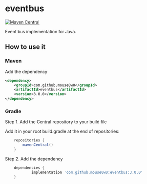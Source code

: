 # eventbus

[![Maven Central](https://img.shields.io/maven-central/v/com.github.mouse0w0/eventbus.svg?label=Maven%20Central)](https://search.maven.org/search?q=g:%22com.github.mouse0w0%22%20AND%20a:%22eventbus%22)

Event bus implementation for Java.

## How to use it

### Maven

Add the dependency

```xml
<dependency>
    <groupId>com.github.mouse0w0</groupId>
    <artifactId>eventbus</artifactId>
    <version>3.0.0</version>
</dependency>
```
### Gradle

Step 1. Add the Central repository to your build file

Add it in your root build.gradle at the end of repositories:

```gradle
	repositories {
		mavenCentral()
	}
```

Step 2. Add the dependency
```gradle
	dependencies {
	        implementation 'com.github.mouse0w0:eventbus:3.0.0'
	}
```
